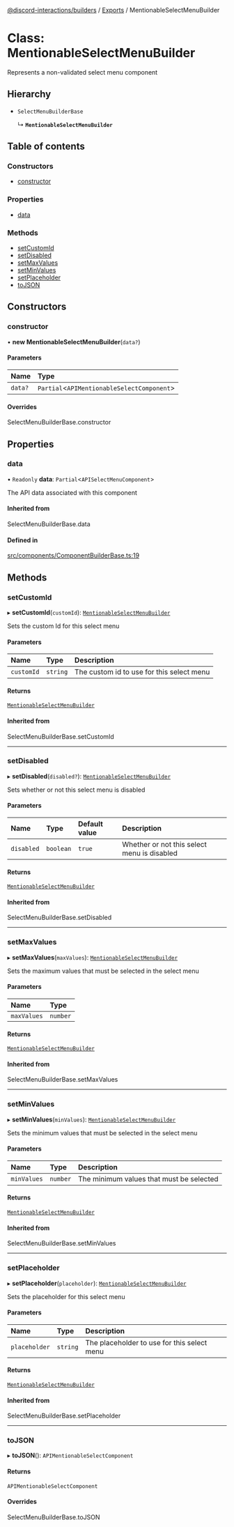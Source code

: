 [@discord-interactions/builders](../README.md) / [Exports](../modules.md) / MentionableSelectMenuBuilder

# Class: MentionableSelectMenuBuilder

Represents a non-validated select menu component

## Hierarchy

- `SelectMenuBuilderBase`

  ↳ **`MentionableSelectMenuBuilder`**

## Table of contents

### Constructors

- [constructor](MentionableSelectMenuBuilder.md#constructor)

### Properties

- [data](MentionableSelectMenuBuilder.md#data)

### Methods

- [setCustomId](MentionableSelectMenuBuilder.md#setcustomid)
- [setDisabled](MentionableSelectMenuBuilder.md#setdisabled)
- [setMaxValues](MentionableSelectMenuBuilder.md#setmaxvalues)
- [setMinValues](MentionableSelectMenuBuilder.md#setminvalues)
- [setPlaceholder](MentionableSelectMenuBuilder.md#setplaceholder)
- [toJSON](MentionableSelectMenuBuilder.md#tojson)

## Constructors

### constructor

• **new MentionableSelectMenuBuilder**(`data?`)

#### Parameters

| Name | Type |
| :------ | :------ |
| `data?` | `Partial`<`APIMentionableSelectComponent`\> |

#### Overrides

SelectMenuBuilderBase.constructor

## Properties

### data

• `Readonly` **data**: `Partial`<`APISelectMenuComponent`\>

The API data associated with this component

#### Inherited from

SelectMenuBuilderBase.data

#### Defined in

[src/components/ComponentBuilderBase.ts:19](https://github.com/ssMMiles/discord-interactions/blob/c2e131f/packages/builders/src/components/ComponentBuilderBase.ts#L19)

## Methods

### setCustomId

▸ **setCustomId**(`customId`): [`MentionableSelectMenuBuilder`](MentionableSelectMenuBuilder.md)

Sets the custom Id for this select menu

#### Parameters

| Name | Type | Description |
| :------ | :------ | :------ |
| `customId` | `string` | The custom id to use for this select menu |

#### Returns

[`MentionableSelectMenuBuilder`](MentionableSelectMenuBuilder.md)

#### Inherited from

SelectMenuBuilderBase.setCustomId

___

### setDisabled

▸ **setDisabled**(`disabled?`): [`MentionableSelectMenuBuilder`](MentionableSelectMenuBuilder.md)

Sets whether or not this select menu is disabled

#### Parameters

| Name | Type | Default value | Description |
| :------ | :------ | :------ | :------ |
| `disabled` | `boolean` | `true` | Whether or not this select menu is disabled |

#### Returns

[`MentionableSelectMenuBuilder`](MentionableSelectMenuBuilder.md)

#### Inherited from

SelectMenuBuilderBase.setDisabled

___

### setMaxValues

▸ **setMaxValues**(`maxValues`): [`MentionableSelectMenuBuilder`](MentionableSelectMenuBuilder.md)

Sets the maximum values that must be selected in the select menu

#### Parameters

| Name | Type |
| :------ | :------ |
| `maxValues` | `number` |

#### Returns

[`MentionableSelectMenuBuilder`](MentionableSelectMenuBuilder.md)

#### Inherited from

SelectMenuBuilderBase.setMaxValues

___

### setMinValues

▸ **setMinValues**(`minValues`): [`MentionableSelectMenuBuilder`](MentionableSelectMenuBuilder.md)

Sets the minimum values that must be selected in the select menu

#### Parameters

| Name | Type | Description |
| :------ | :------ | :------ |
| `minValues` | `number` | The minimum values that must be selected |

#### Returns

[`MentionableSelectMenuBuilder`](MentionableSelectMenuBuilder.md)

#### Inherited from

SelectMenuBuilderBase.setMinValues

___

### setPlaceholder

▸ **setPlaceholder**(`placeholder`): [`MentionableSelectMenuBuilder`](MentionableSelectMenuBuilder.md)

Sets the placeholder for this select menu

#### Parameters

| Name | Type | Description |
| :------ | :------ | :------ |
| `placeholder` | `string` | The placeholder to use for this select menu |

#### Returns

[`MentionableSelectMenuBuilder`](MentionableSelectMenuBuilder.md)

#### Inherited from

SelectMenuBuilderBase.setPlaceholder

___

### toJSON

▸ **toJSON**(): `APIMentionableSelectComponent`

#### Returns

`APIMentionableSelectComponent`

#### Overrides

SelectMenuBuilderBase.toJSON
